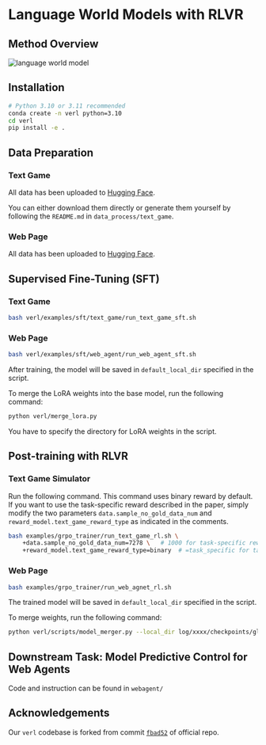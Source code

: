# Language World Models with RLVR

## Method Overview

![language world model](assets/lang_wm.png)

## Installation

```bash
# Python 3.10 or 3.11 recommended
conda create -n verl python=3.10
cd verl
pip install -e .
```

## Data Preparation

### Text Game

All data has been uploaded to [Hugging Face](https://huggingface.co/datasets/thuml/bytesized32-world-model-cot).

You can either download them directly or generate them yourself by following the ``README.md`` in ``data_process/text_game``.

###  Web Page

All data has been uploaded to [Hugging Face](https://huggingface.co/datasets/thuml/webarena-world-model-cot).

## Supervised Fine-Tuning (SFT)

### Text Game

```bash
bash verl/examples/sft/text_game/run_text_game_sft.sh
```

### Web Page

```bash
bash verl/examples/sft/web_agent/run_web_agent_sft.sh
```

After training, the model will be saved in `default_local_dir` specified in the script.

To merge the LoRA weights into the base model, run the following command:

```bash
python verl/merge_lora.py
```

You have to specify the directory for LoRA weights in the script.

## Post-training with RLVR

### Text Game Simulator

Run the following command. This command uses binary reward by default. If you want to use the task-specific reward described in the paper, simply modify the two parameters ``data.sample_no_gold_data_num`` and ``reward_model.text_game_reward_type`` as indicated in the comments.

```bash
bash examples/grpo_trainer/run_text_game_rl.sh \
    +data.sample_no_gold_data_num=7278 \   # 1000 for task-specific reward
    +reward_model.text_game_reward_type=binary  # =task_specific for task-specific reward
```

### Web Page

```bash
bash examples/grpo_trainer/run_web_agnet_rl.sh
```

The trained model will be saved in `default_local_dir` specified in the script.

To merge weights, run the following command:

```bash
python verl/scripts/model_merger.py --local_dir log/xxxx/checkpoints/global_step_xxxx/actor --output_dir <output_dir> --backend fsdp --hf_model_path deepseek-ai/DeepSeek-R1-Distill-Qwen-1.5B 
```

## Downstream Task: Model Predictive Control for Web Agents

Code and instruction can be found in ``webagent/``

## Acknowledgements

Our `verl` codebase is forked from commit [`fbad52`](https://github.com/volcengine/verl/tree/fbad52e1204c84f277b4e94f2f236b51b0ebaff4) of official repo.
